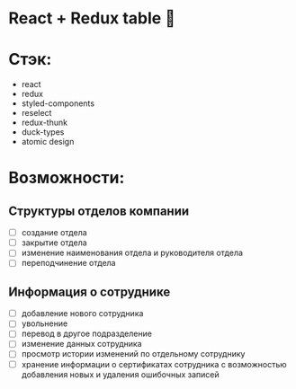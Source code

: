 # React + Redux table :honeybee:

# Стэк:
* react
* redux
* styled-components
* reselect
* redux-thunk
* duck-types
* atomic design

# Возможности:
## Структуры отделов компании
- [ ] создание отдела
- [ ] закрытие отдела
- [ ] изменение наименования отдела и руководителя отдела
- [ ] переподчинение отдела

## Информация о сотруднике
- [ ] добавление нового сотрудника
- [ ] увольнение
- [ ] перевод в другое подразделение
- [ ] изменение данных сотрудника
- [ ] просмотр истории изменений по отдельному сотруднику
- [ ] хранение информации о сертификатах сотрудника с возможностью добавления новых и удаления ошибочных записей 